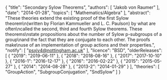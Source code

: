 {
    "title": "Secondary Sylow Theorems",
    "authors": [
        "Jakob von Raumer"
    ],
    "date": "2014-01-28",
    "topics": [
        "Mathematics/Algebra"
    ],
    "abstract": "These theories extend the existing proof of the first Sylow theorem\n(written by Florian Kammueller and L. C. Paulson) by what are often\ncalled the second, third and fourth Sylow theorems. These theorems\nstate propositions about the number of Sylow p-subgroups of a group\nand the fact that they are conjugate to each other. The proofs make\nuse of an implementation of group actions and their properties.",
    "notify": [
        "psxjv4@nottingham.ac.uk"
    ],
    "licence": "BSD",
    "olderReleases": [
        {
            "2019": "2019-06-11"
        },
        {
            "2018": "2018-08-16"
        },
        {
            "2017": "2017-10-10"
        },
        {
            "2016-1": "2016-12-17"
        },
        {
            "2016": "2016-02-22"
        },
        {
            "2015": "2015-05-27"
        },
        {
            "2014": "2014-08-28"
        },
        {
            "2013-2": "2014-01-29"
        }
    ],
    "theories": [
        "GroupAction",
        "SubgroupConjugation",
        "SndSylow"
    ]
}